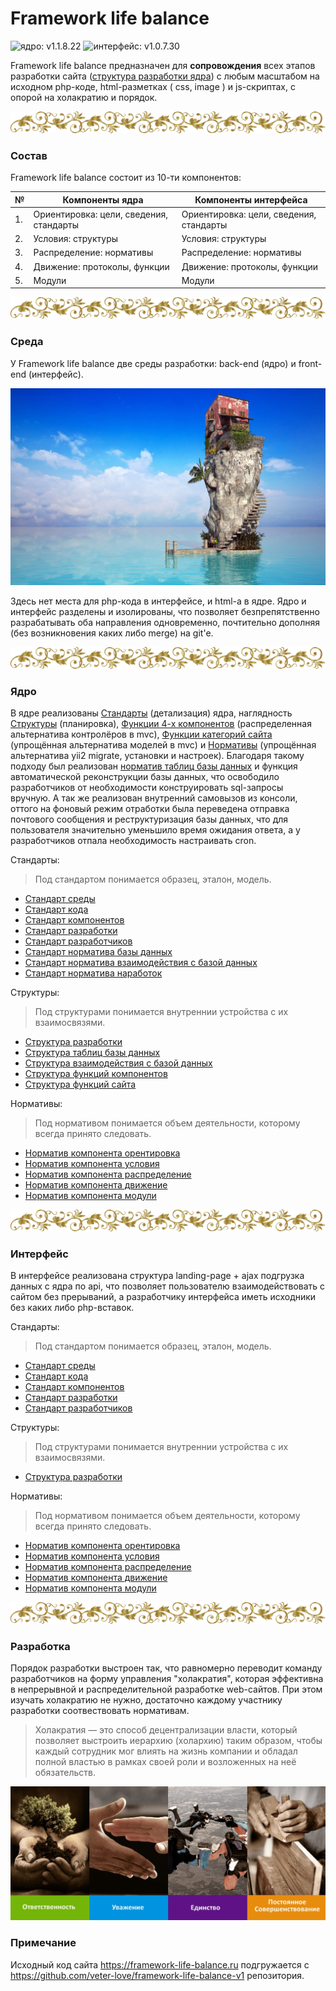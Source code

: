 # Framework life balance 

![ядро: v1.1.8.22](https://img.shields.io/badge/Ядро-v1.1.8.22-blue.svg) ![интерфейс: v1.0.7.30](https://img.shields.io/badge/Интерфейс-v1.0.7.30-blue.svg)

Framework life balance предназначен для **сопровождения** всех этапов разработки сайта (<a target="_blank" href="/Компоненты ядра/2.Условия/Структуры/Напутствующие/Напутствующая структура разработки.md">структура разработки ядра</a>) с любым масштабом на исходном php-коде, html-разметках ( css, image ) и js-скриптах, с опорой на холакратию и порядок. 

![hr](/Компоненты%20интерфейса/2.Условия/Структуры/Картиночные/illustrators/hr.png)

### Состав

Framework life balance состоит из 10-ти компонентов:

| № | Компоненты ядра | Компоненты интерфейса
 ------------- |  ------------- | ------------- | 
| 1. | Ориентировка: цели, сведения, стандарты | Ориентировка: цели, сведения, стандарты
| 2. | Условия: структуры | Условия: структуры
| 3. | Распределение: нормативы | Распределение: нормативы
| 4. | Движение: протоколы, функции | Движение: протоколы, функции
| 5. | Модули | Модули

![hr](/Компоненты%20интерфейса/2.Условия/Структуры/Картиночные/illustrators/hr.png)


### Среда

У Framework life balance две среды разработки: back-end (ядро) и front-end (интерфейс). 

![Framework life balance](/Компоненты%20интерфейса/2.Условия/Структуры/Картиночные/slider/slide1_bg.jpg)

Здесь нет места для php-кода в интерфейсе, и html-а в ядре. Ядро и интерфейс разделены и изолированы, что позволяет безпрепятственно разрабатывать оба направления одновременно, почтительно дополняя (без возникновения каких либо merge) на git'e.

![hr](/Компоненты%20интерфейса/2.Условия/Структуры/Картиночные/illustrators/hr.png)


### Ядро

В ядре реализованы <a target="_blank" href="/Компоненты ядра/1.Ориентировка/Стандарты/Основополагающие">Стандарты</a> (детализация) ядра, наглядность <a target="_blank" href="/Компоненты ядра/2.Условия/Структуры/Функций">Структуры</a> (планировка), <a target="_blank" href="/Компоненты ядра/4.Движение/Функции/Компонентов">Функции 4-х компонентов</a> (распределенная альтернатива контролёров в mvc), <a target="_blank" href="/Компоненты ядра/4.Движение/Функции/Категорий сайта">Функции категорий сайта</a> (упрощённая альтернатива моделей в mvc) и <a target="_blank" href="/Компоненты ядра/3.Распределение/Нормативы/Функций">Нормативы</a> (упрощённая альтернатива yii2 migrate, установки и настроек). Благодаря такому подходу был реализован <a target="_blank" href="/Компоненты ядра/3.Распределение/Нормативы/Базы данных/Норматив таблиц базы данных.php">норматив таблиц базы данных</a> и функция автоматической реконструкции базы данных, что освободило разработчиков от необходимости конструировать sql-запросы вручную. А так же реализован внутренний самовызов из консоли, оттого на фоновый режим отработки была переведена отправка почтового сообщения и реструктуризация базы данных, что для пользователя значительно уменьшило время ожидания ответа, а у разработчиков отпала необходимость настраивать cron.

Стандарты: 

> Под стандартом понимается образец, эталон, модель.

- <a target="_blank" href="/Компоненты ядра/1.Ориентировка/Стандарты/Основополагающие/1.Основополагающий стандарт среды.md">Стандарт среды</a>
- <a target="_blank" href="/Компоненты ядра/1.Ориентировка/Стандарты/Основополагающие/2.Основополагающий стандарт кода.md">Стандарт кода</a>
- <a target="_blank" href="/Компоненты ядра/1.Ориентировка/Стандарты/Основополагающие/3.Основополагающий стандарт компонентов.md">Стандарт компонентов</a>
- <a target="_blank" href="/Компоненты ядра/1.Ориентировка/Стандарты/Основополагающие/4.Основополагающий стандарт разработки.md">Стандарт разработки</a>
- <a target="_blank" href="/Компоненты ядра/1.Ориентировка/Стандарты/Основополагающие/5.Основополагающий стандарт разработчиков.md">Стандарт разработчиков</a>
- <a target="_blank" href="/Компоненты ядра/1.Ориентировка/Стандарты/Нормативные/Стандарт норматива базы данных.md">Стандарт норматива базы данных</a>
- <a target="_blank" href="/Компоненты ядра/1.Ориентировка/Стандарты/Нормативные/Стандарт норматива взаимодействия с базой данных.md">Стандарт норматива взаимодействия с базой данных</a>
- <a target="_blank" href="/Компоненты ядра/1.Ориентировка/Стандарты/Нормативные/Стандарт норматива наработок.md">Стандарт норматива наработок</a>


Структуры:

> Под структурами понимается внутреннии устройства с их взаимосвязями.

- <a target="_blank" href="/Компоненты ядра/2.Условия/Структуры/Напутствующие/Напутствующая структура разработки.md">Структура разработки</a>
- <a target="_blank" href="/Компоненты ядра/2.Условия/Структуры/Базы данных/Структура таблиц базы данных.md">Структура таблиц базы данных</a>
- <a target="_blank" href="/Компоненты ядра/2.Условия/Структуры/Базы данных/Структура взаимодействия с базой данных.md">Структура взаимодействия с базой данных</a>
- <a target="_blank" href="/Компоненты ядра/2.Условия/Структуры/Функций/Структура функций компонентов.md">Структура функций компонентов</a>
- <a target="_blank" href="/Компоненты ядра/2.Условия/Структуры/Функций/Структура функций сайта.md">Структура функций сайта</a>


Нормативы:

> Под нормативом понимается объем деятельности, которому всегда принято следовать.

- <a target="_blank" href="/Компоненты ядра/3.Распределение/Нормативы/Компонентов/1.Норматив компонента орентировка.md">Норматив компонента орентировка</a>
- <a target="_blank" href="/Компоненты ядра/3.Распределение/Нормативы/Компонентов/2.Норматив компонента условия.md">Норматив компонента условия</a>
- <a target="_blank" href="/Компоненты ядра/3.Распределение/Нормативы/Компонентов/3.Норматив компонента распределение.md">Норматив компонента распределение</a>
- <a target="_blank" href="/Компоненты ядра/3.Распределение/Нормативы/Компонентов/4.Норматив компонента движение.md">Норматив компонента движение</a>
- <a target="_blank" href="/Компоненты ядра/3.Распределение/Нормативы/Компонентов/5.Норматив компонента модули.md">Норматив компонента модули</a>


![hr](/Компоненты%20интерфейса/2.Условия/Структуры/Картиночные/illustrators/hr.png)

### Интерфейс

В интерфейсе реализована структура landing-page + ajax подгрузка данных с ядра по api, что позволяет пользователю взаимодействовать с сайтом без прерываний, а разработчику интерфейса иметь исходники без каких либо php-вставок.

Стандарты: 

> Под стандартом понимается образец, эталон, модель.

- <a target="_blank" href="/Компоненты интерфейса/1.Ориентировка/Стандарты/Основополагающие/1.Основополагающий стандарт среды.md">Стандарт среды</a>
- <a target="_blank" href="/Компоненты интерфейса/1.Ориентировка/Стандарты/Основополагающие/2.Основополагающий стандарт кода.md">Стандарт кода</a>
- <a target="_blank" href="/Компоненты интерфейса/1.Ориентировка/Стандарты/Основополагающие/3.Основополагающий стандарт компонентов.md">Стандарт компонентов</a>
- <a target="_blank" href="/Компоненты интерфейса/1.Ориентировка/Стандарты/Основополагающие/4.Основополагающий стандарт разработки.md">Стандарт разработки</a>
- <a target="_blank" href="/Компоненты интерфейса/1.Ориентировка/Стандарты/Основополагающие/5.Основополагающий стандарт разработчиков.md">Стандарт разработчиков</a>


Структуры:

> Под структурами понимается внутреннии устройства с их взаимосвязями.

- <a target="_blank" href="/Компоненты интерфейса/2.Условия/Структуры/Напутствующие/Напутствующая структура разработки.md">Структура разработки</a>


Нормативы:

> Под нормативом понимается объем деятельности, которому всегда принято следовать.

- <a target="_blank" href="/Компоненты интерфейса/3.Распределение/Нормативы/Компонентные/1.Норматив компонента орентировка.md">Норматив компонента орентировка</a>
- <a target="_blank" href="/Компоненты интерфейса/3.Распределение/Нормативы/Компонентные/2.Норматив компонента условия.md">Норматив компонента условия</a>
- <a target="_blank" href="/Компоненты интерфейса/3.Распределение/Нормативы/Компонентные/3.Норматив компонента распределение.md">Норматив компонента распределение</a>
- <a target="_blank" href="/Компоненты интерфейса/3.Распределение/Нормативы/Компонентные/4.Норматив компонента движение.md">Норматив компонента движение</a>
- <a target="_blank" href="/Компоненты интерфейса/3.Распределение/Нормативы/Компонентные/5.Норматив компонента модули.md">Норматив компонента модули</a>



![hr](/Компоненты%20интерфейса/2.Условия/Структуры/Картиночные/illustrators/hr.png)

### Разработка

Порядок разработки выстроен так, что равномерно переводит команду разработчиков на форму управления "холакратия", которая эффективна в непрерывной и распределительной разработке web-сайтов. При этом изучать холакратию не нужно, достаточно каждому участнику разработки соотвествовать нормативам.

> Холакратия — это способ децентрализации власти, который позволяет выстроить иерархию (холархию) таким образом, чтобы каждый сотрудник мог влиять на жизнь компании и обладал полной властью в рамках своей роли и возложенных на неё обязательств.


![Холакратия](/Компоненты%20интерфейса/2.Условия/Структуры/Картиночные/illustrators/4values.jpg)

### Примечание

Исходный код сайта https://framework-life-balance.ru подгружается с https://github.com/veter-love/framework-life-balance-v1 репозитория.